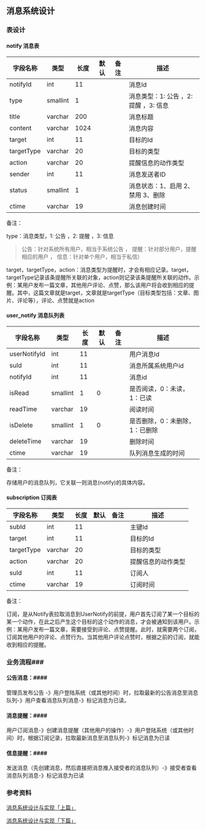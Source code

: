## 消息系统设计 ##

### 表设计 ###

#### notify 消息表 ####

| 字段名称       | 类型       | 长度   | 默认   | 备注   | 描述                       |
| ---------- | -------- | ---- | ---- | ---- | ------------------------ |
| notifyId   | int      | 11   |      |      | 消息Id                     |
| type       | smallint | 1    |      |      | 消息类型：1: 公告 ，2: 提醒 ，3: 信息 |
| title      | varchar  | 200  |      |      | 消息标题                     |
| content    | varchar  | 1024 |      |      | 消息内容                     |
| target     | int      | 11   |      |      | 目标的Id                    |
| targetType | varchar  | 20   |      |      | 目标的类型                    |
| action     | varchar  | 20   |      |      | 提醒信息的动作类型                |
| sender     | int      | 11   |      |      | 消息发送者ID                  |
| status     | smallint | 1    |      |      | 消息状态：1、启用  2、禁用  3、删除    |
| ctime      | varchar  | 19   |      |      | 消息创建时间                   |

备注：

type：消息类型，1: 公告 ，2: 提醒 ，3: 信息

> 公告：针对系统所有用户，相当于系统公告 ，
> 提醒：针对部分用户，提醒相应的用户 ，
> 信息：针对单个用户，相当于私信）

target，targetType，action：消息类型为提醒时，才会有相应记录。target，targetType记录该条提醒所关联的对象，action则记录该条提醒所关联的动作。示例：某用户发布一篇文章，其他用户评论、点赞，那么该用户将会收到相应的提醒。其中，这篇文章就是target，文章就是targetType（目标类型包括：文章、图片、评论等），评论、点赞就是action

#### user_notify 消息队列表 ####

| 字段名称         | 类型       | 长度   | 默认   | 备注   | 描述               |
| ------------ | -------- | ---- | ---- | ---- | ---------------- |
| userNotifyId | int      | 11   |      |      | 用户消息Id           |
| suId         | int      | 11   |      |      | 消息所属系统用户id       |
| notifyId     | int      | 11   |      |      | 消息id             |
| isRead       | smallint | 1    | 0    |      | 是否阅读，0：未读，1：已读   |
| readTime     | varchar  | 19   |      |      | 阅读时间             |
| isDelete     | smallint | 1    | 0    |      | 是否删除，0：未删除，1：已删除 |
| deleteTime   | varchar  | 19   |      |      | 删除时间             |
| ctime        | varchar  | 19   |      |      | 队列消息生成的时间        |

备注：

存储用户的消息队列，它关联一则消息(notify)的具体内容。

#### subscription 订阅表 ####

| 字段名称       | 类型      | 长度   | 默认   | 备注   | 描述        |
| ---------- | ------- | ---- | ---- | ---- | --------- |
| subId      | int     | 11   |      |      | 主键Id      |
| target     | int     | 11   |      |      | 目标的Id     |
| targetType | varchar | 20   |      |      | 目标的类型     |
| action     | varchar | 20   |      |      | 提醒信息的动作类型 |
| suId       | int     | 11   |      |      | 订阅人       |
| ctime      | varchar | 19   |      |      | 订阅时间      |

备注：

订阅，是从Notify表拉取消息到UserNotify的前提，用户首先订阅了某一个目标的某一个动作，在此之后产生这个目标的这个动作的消息，才会被通知到该用户。示例：某用户发布一篇文章，需要接受到评论、点赞提醒。此时，就需要两个订阅，订阅其他用户的评论、点赞行为。当其他用户评论点赞时，根据之前的订阅，就能收到相应的提醒。



### 业务流程###

#### 公告消息：####

管理员发布公告 -》用户登陆系统（或其他时间）时，拉取最新的公告消息至消息队列-》用户查看消息队列消息-》标记消息为已读。

#### 消息提醒：#### 

用户订阅消息-》创建消息提醒（其他用户的操作）-》用户登陆系统（或其他时间）时，根据订阅记录，拉取最新消息至消息队列-》标记消息为已读

#### 信息提醒：#### 

发送消息（先创建消息，然后直接把消息推入接受者的消息队列）-》接受者查看消息队列消息-》标记消息为已读



### 参考资料 ###

[消息系统设计与实现「上篇」](http://www.jianshu.com/p/f4d7827821f1)

[消息系统设计与实现「下篇」](http://www.jianshu.com/p/6bf8166b291c)